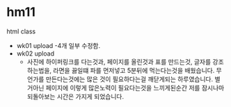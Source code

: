 # hm11
html class


- wk01 upload
  -4개 일부 수정함.
- wk02 upload
  - 사진에 하이퍼링크를 다는것과, 페이지를 올린것과 표를 만드는것, 
    글자를 강조하는법을, 라면을 끓일떄 파를 먼저넣고 5분뒤에 먹는다는것을 배웠습니다.
    무언가를 만든다는것에는 많은 것이 필요하다는걸 깨닫게되는 하루였습니다.
    별거아닌 페이지에 이렇게 많은노력이 필요다는것을 느끼게된순간
    저를 잠시나마 되돌아보는 시간은 가지게 되었습니다.
